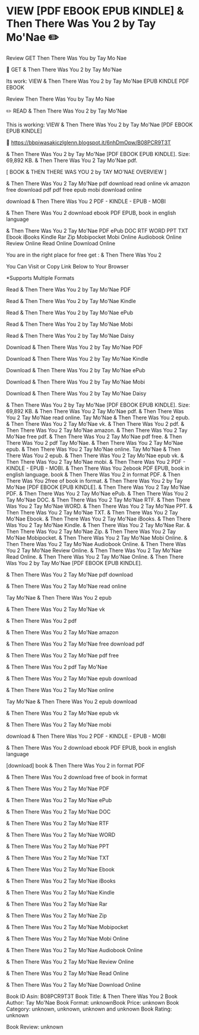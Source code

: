 # VIEW [PDF EBOOK EPUB KINDLE] & Then There Was You 2 by  Tay Mo'Nae ✏️
Review GET Then There Was You by Tay Mo Nae

📒 GET & Then There Was You 2 by Tay Mo'Nae

Its work: VIEW & Then There Was You 2 by Tay Mo'Nae EPUB KINDLE PDF EBOOK


Review Then There Was You by Tay Mo Nae

✏️ READ & Then There Was You 2 by Tay Mo'Nae

This is working: VIEW & Then There Was You 2 by Tay Mo'Nae [PDF EBOOK EPUB KINDLE]



📣 https://bbpiwasakiczlglenn.blogspot.it/6nhDmOpw/B08PCR9T3T



& Then There Was You 2 by Tay Mo'Nae [PDF EBOOK EPUB KINDLE]. Size: 69,892 KB. & Then There Was You 2 Tay Mo'Nae pdf.

[ BOOK & THEN THERE WAS YOU 2 by TAY MO'NAE OVERVIEW ]

& Then There Was You 2 Tay Mo'Nae pdf download read online vk amazon free download pdf pdf free epub mobi download online

download & Then There Was You 2 PDF - KINDLE - EPUB - MOBI

& Then There Was You 2 download ebook PDF EPUB, book in english language

& Then There Was You 2 Tay Mo'Nae PDF ePub DOC RTF WORD PPT TXT Ebook iBooks Kindle Rar Zip Mobipocket Mobi Online Audiobook Online Review Online Read Online Download Online

You are in the right place for free get : & Then There Was You 2

You Can Visit or Copy Link Below to Your Browser

*Supports Multiple Formats

Read & Then There Was You 2 by Tay Mo'Nae PDF

Read & Then There Was You 2 by Tay Mo'Nae Kindle

Read & Then There Was You 2 by Tay Mo'Nae ePub

Read & Then There Was You 2 by Tay Mo'Nae Mobi

Read & Then There Was You 2 by Tay Mo'Nae Daisy

Download & Then There Was You 2 by Tay Mo'Nae PDF

Download & Then There Was You 2 by Tay Mo'Nae Kindle

Download & Then There Was You 2 by Tay Mo'Nae ePub

Download & Then There Was You 2 by Tay Mo'Nae Mobi

Download & Then There Was You 2 by Tay Mo'Nae Daisy

& Then There Was You 2 by Tay Mo'Nae [PDF EBOOK EPUB KINDLE]. Size: 69,892 KB. & Then There Was You 2 Tay Mo'Nae pdf. & Then There Was You 2 Tay Mo'Nae read online. Tay Mo'Nae & Then There Was You 2 epub. & Then There Was You 2 Tay Mo'Nae vk. & Then There Was You 2 pdf. & Then There Was You 2 Tay Mo'Nae amazon. & Then There Was You 2 Tay Mo'Nae free pdf. & Then There Was You 2 Tay Mo'Nae pdf free. & Then There Was You 2 pdf Tay Mo'Nae. & Then There Was You 2 Tay Mo'Nae epub. & Then There Was You 2 Tay Mo'Nae online. Tay Mo'Nae & Then There Was You 2 epub. & Then There Was You 2 Tay Mo'Nae epub vk. & Then There Was You 2 Tay Mo'Nae mobi. & Then There Was You 2 PDF - KINDLE - EPUB - MOBI. & Then There Was You 2ebook PDF EPUB, book in english language. book & Then There Was You 2 in format PDF. & Then There Was You 2free of book in format. & Then There Was You 2 by Tay Mo'Nae [PDF EBOOK EPUB KINDLE]. & Then There Was You 2 Tay Mo'Nae PDF. & Then There Was You 2 Tay Mo'Nae ePub. & Then There Was You 2 Tay Mo'Nae DOC. & Then There Was You 2 Tay Mo'Nae RTF. & Then There Was You 2 Tay Mo'Nae WORD. & Then There Was You 2 Tay Mo'Nae PPT. & Then There Was You 2 Tay Mo'Nae TXT. & Then There Was You 2 Tay Mo'Nae Ebook. & Then There Was You 2 Tay Mo'Nae iBooks. & Then There Was You 2 Tay Mo'Nae Kindle. & Then There Was You 2 Tay Mo'Nae Rar. & Then There Was You 2 Tay Mo'Nae Zip. & Then There Was You 2 Tay Mo'Nae Mobipocket. & Then There Was You 2 Tay Mo'Nae Mobi Online. & Then There Was You 2 Tay Mo'Nae Audiobook Online. & Then There Was You 2 Tay Mo'Nae Review Online. & Then There Was You 2 Tay Mo'Nae Read Online. & Then There Was You 2 Tay Mo'Nae Online. & Then There Was You 2 by Tay Mo'Nae [PDF EBOOK EPUB KINDLE].

& Then There Was You 2 Tay Mo'Nae pdf download

& Then There Was You 2 Tay Mo'Nae read online

Tay Mo'Nae & Then There Was You 2 epub

& Then There Was You 2 Tay Mo'Nae vk

& Then There Was You 2 pdf

& Then There Was You 2 Tay Mo'Nae amazon

& Then There Was You 2 Tay Mo'Nae free download pdf

& Then There Was You 2 Tay Mo'Nae pdf free

& Then There Was You 2 pdf Tay Mo'Nae

& Then There Was You 2 Tay Mo'Nae epub download

& Then There Was You 2 Tay Mo'Nae online

Tay Mo'Nae & Then There Was You 2 epub download

& Then There Was You 2 Tay Mo'Nae epub vk

& Then There Was You 2 Tay Mo'Nae mobi

download & Then There Was You 2 PDF - KINDLE - EPUB - MOBI

& Then There Was You 2 download ebook PDF EPUB, book in english language

[download] book & Then There Was You 2 in format PDF

& Then There Was You 2 download free of book in format

& Then There Was You 2 Tay Mo'Nae PDF

& Then There Was You 2 Tay Mo'Nae ePub

& Then There Was You 2 Tay Mo'Nae DOC

& Then There Was You 2 Tay Mo'Nae RTF

& Then There Was You 2 Tay Mo'Nae WORD

& Then There Was You 2 Tay Mo'Nae PPT

& Then There Was You 2 Tay Mo'Nae TXT

& Then There Was You 2 Tay Mo'Nae Ebook

& Then There Was You 2 Tay Mo'Nae iBooks

& Then There Was You 2 Tay Mo'Nae Kindle

& Then There Was You 2 Tay Mo'Nae Rar

& Then There Was You 2 Tay Mo'Nae Zip

& Then There Was You 2 Tay Mo'Nae Mobipocket

& Then There Was You 2 Tay Mo'Nae Mobi Online

& Then There Was You 2 Tay Mo'Nae Audiobook Online

& Then There Was You 2 Tay Mo'Nae Review Online

& Then There Was You 2 Tay Mo'Nae Read Online

& Then There Was You 2 Tay Mo'Nae Download Online

Book ID Asin: B08PCR9T3T
Book Title: & Then There Was You 2
Book Author: Tay Mo'Nae
Book Format: unknownBook Price: unknown
Book Category: unknown, unknown, unknown and unknown
Book Rating: unknown

Book Review: unknown
